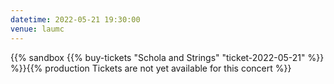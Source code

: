 ```yaml
---
datetime: 2022-05-21 19:30:00
venue: laumc
---
```


{{% sandbox {{% buy-tickets "Schola and Strings" "ticket-2022-05-21" %}} %}}{{% production Tickets are not yet available for this concert %}}

